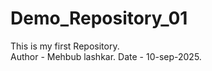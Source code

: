 # Demo_Repository_01
This is my first Repository.
<br> 
Author - Mehbub lashkar.
Date - 10-sep-2025.
